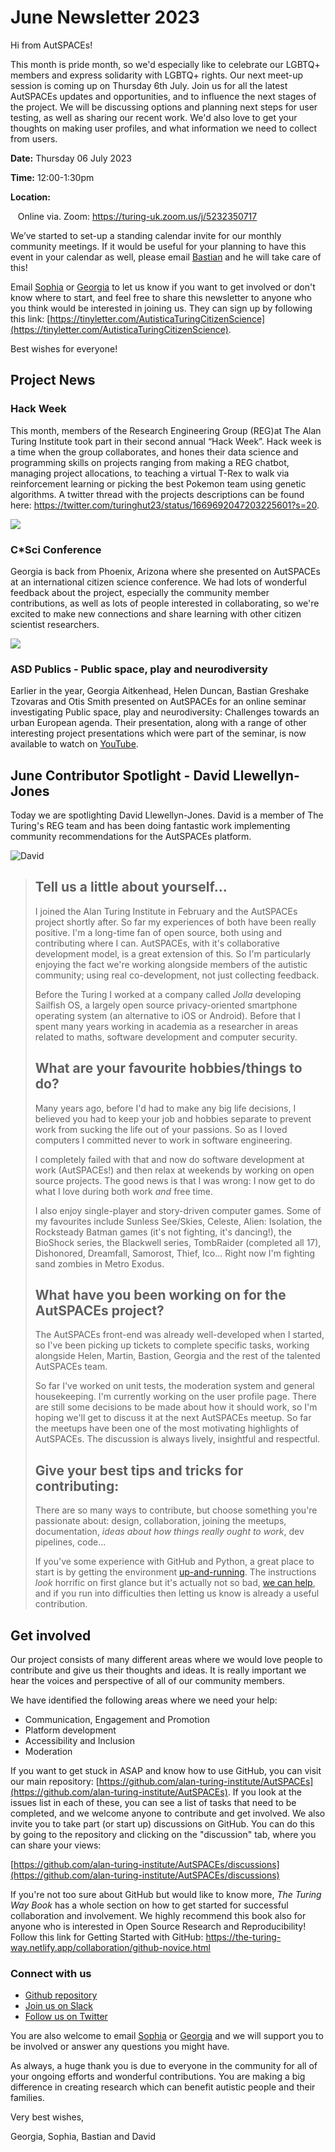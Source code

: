 June Newsletter 2023
=======================


Hi from AutSPACEs! 

This month is pride month, so we'd especially like to celebrate our LGBTQ+ members and express solidarity with LGBTQ+ rights. Our next meet-up session is coming up on Thursday 6th July. Join us for all the latest AutSPACEs updates and opportunities, and to influence the next stages of the project. We will be discussing options and planning next steps for user testing, as well as sharing our recent work. We'd also love to get your thoughts on making user profiles, and what information we need to collect from users. 

**Date:** Thursday 06 July 2023

**Time:** 12:00-1:30pm

**Location:**     

   Online via. Zoom: https://turing-uk.zoom.us/j/5232350717

We’ve started to set-up a standing calendar invite for our monthly community meetings. If it would be useful for your planning to have this event in your calendar as well, please email [Bastian](mailto:bgreshaketzovaras@turing.ac.uk) and he will take care of this!

Email [Sophia](mailto:sbatchelor@turing.ac.uk) or [Georgia](mailto:gaitkenhead@turing.ac.uk) to let us know if you want to get involved or don't know where to start, and feel free to share this newsletter to anyone who you think would be interested in joining us. They can sign up by following this link: [https://tinyletter.com/AutisticaTuringCitizenScience](https://tinyletter.com/AutisticaTuringCitizenScience).

Best wishes for everyone!

Project News
------------

### Hack Week

This month, members of the Research Engineering Group (REG)at The Alan Turing Institute took part in their second annual “Hack Week”. Hack week is a time when the group collaborates, and hones their data science and programming skills on projects ranging from making a REG chatbot, managing project allocations, to teaching a virtual T-Rex to walk via reinforcement learning or picking the best Pokemon team using genetic algorithms. A twitter thread with the projects descriptions can be found here: https://twitter.com/turinghut23/status/1669692047203225601?s=20. 

![](https://hackmd.io/_uploads/B15H3VyOh.png)


### C\*Sci Conference

Georgia is back from Phoenix, Arizona where she presented on AutSPACEs at an international citizen science conference. We had lots of wonderful feedback about the project, especially the community member contributions, as well as lots of people interested in collaborating, so we're excited to make new connections and share learning with other citizen scientist researchers. 

![](https://hackmd.io/_uploads/rySOCV1O2.jpg)

### ASD Publics - Public space, play and neurodiversity

Earlier in the year, Georgia Aitkenhead, Helen Duncan, Bastian Greshake Tzovaras and Otis Smith presented on AutSPACEs for an online seminar investigating Public space, play and neurodiversity: Challenges towards an urban European agenda. Their presentation, along with a range of other interesting project presentations which were part of the seminar, is now available to watch on [YouTube](www.youtube.com/watch?v=-SfQeF1dwaM). 


June Contributor Spotlight - David Llewellyn-Jones
-------------------------------------------

Today we are spotlighting David Llewellyn-Jones. David is a member of The Turing's REG team and has been doing fantastic work implementing community recommendations for the AutSPACEs platform.

![David](https://www.flypig.co.uk/images/photos/david05.jpg)

>## Tell us a little about yourself...
>I joined the Alan Turing Institute in February and the AutSPACEs project shortly after. So far my experiences of both have been really positive. I'm a long-time fan of open source, both using and contributing where I can. AutSPACEs, with it's collaborative development model, is a great extension of this. So I'm particularly enjoying the fact we're working alongside members of the autistic community; using real co-development, not just collecting feedback.
>
>Before the Turing I worked at a company called *Jolla* developing Sailfish OS, a largely open source privacy-oriented smartphone operating system (an alternative to iOS or Android). Before that I spent many years working in academia as a researcher in areas related to maths, software development and computer security.
>
>## What are your favourite hobbies/things to do?
>
>Many years ago, before I'd had to make any big life decisions, I believed you had to keep your job and hobbies separate to prevent work from sucking the life out of your passions. So as I loved computers I committed never to work in software engineering.
>
>I completely failed with that and now do software development at work (AutSPACEs!) and then relax at weekends by working on open source projects. The good news is that I was wrong: I now get to do what I love during both work *and* free time.
>
>I also enjoy single-player and story-driven computer games. Some of my favourites include Sunless See/Skies, Celeste, Alien: Isolation, the Rocksteady Batman games (it's not fighting, it's dancing!), the BioShock series, the Blackwell series, TombRaider (completed all 17), Dishonored, Dreamfall, Samorost, Thief, Ico... Right now I'm fighting sand zombies in Metro Exodus.
>
>## What have you been working on for the AutSPACEs project?
>
>The AutSPACEs front-end was already well-developed when I started, so I've been picking up tickets to complete specific tasks, working alongside Helen, Martin, Bastion, Georgia and the rest of the talented AutSPACEs team.
>
>So far I've worked on unit tests, the moderation system and general housekeeping. I'm currently working on the user profile page. There are still some decisions to be made about how it should work, so I'm hoping we'll get to discuss it at the next AutSPACEs meetup. So far the meetups have been one of the most motivating highlights of AutSPACEs. The discussion is always lively, insightful and respectful.
>
>## Give your best tips and tricks for contributing:
>
>There are so many ways to contribute, but choose something you're passionate about: design, collaboration, joining the meetups, documentation, *ideas about how things really ought to work*, dev pipelines, code...
>
>If you've some experience with GitHub and Python, a great place to start is by getting the environment [up-and-running](https://github.com/alan-turing-institute/AutSPACEs/blob/main/dev_readme.md). The instructions *look* horrific on first glance but it's actually not so bad, [we can help](https://github.com/alan-turing-institute/AutSPACEs#get-in-touch), and if you run into difficulties then letting us know is already a useful contribution.
>


Get involved
------------

Our project consists of many different areas where we would love people to contribute and give us their thoughts and ideas. It is really important we hear the voices and perspective of all of our community members.

We have identified the following areas where we need your help:

*   Communication, Engagement and Promotion
*   Platform development
*   Accessibility and Inclusion
*   Moderation

If you want to get stuck in ASAP and know how to use GitHub, you can visit our main repository: [https://github.com/alan-turing-institute/AutSPACEs](https://github.com/alan-turing-institute/AutSPACEs). If you look at the issues list in each of these, you can see a list of tasks that need to be completed, and we welcome anyone to contribute and get involved. We also invite you to take part (or start up) discussions on GitHub. You can do this by going to the repository and clicking on the "discussion" tab, where you can share your views:

[https://github.com/alan-turing-institute/AutSPACEs/discussions](https://github.com/alan-turing-institute/AutSPACEs/discussions)

If you're not too sure about GitHub but would like to know more, _The Turing Way Book_ has a whole section on how to get started for successful collaboration and involvement. We highly recommend this book also for anyone who is interested in Open Source Research and Reproducibility! Follow this link for Getting Started with GitHub: https://the-turing-way.netlify.app/collaboration/github-novice.html

### Connect with us

*   [Github repository](https://github.com/alan-turing-institute/AutSPACEs)
*   [Join us on Slack](https://slackin.openhumans.org/)
*   [Follow us on Twitter](https://twitter.com/AutSpaces)

You are also welcome to email [Sophia](mailto:sbatchelor@turing.ac.uk) or [Georgia](mailto:gaitkenhead@turing.ac.uk) and we will support you to be involved or answer any questions you might have.

As always, a huge thank you is due to everyone in the community for all of your ongoing efforts and wonderful contributions. You are making a big difference in creating research which can benefit autistic people and their families.

Very best wishes,

Georgia, Sophia, Bastian and David
